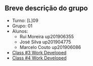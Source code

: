 ## **Breve descrição do grupo**

* Turno: [L]09
* Grupo: 01
* Alunos:
    - Rui Moreira up201906355
    - José Silva up201904775
    - Marcelo Couto up201906086
* [Class #3 Work Developed](LOGBOOK3.md)
* [Class #4 Work Developed](LOGBOOK4.md)
